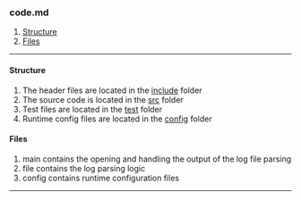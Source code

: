 ### code.md

1. [Structure](code.md#structure)
2. [Files](code.md#files)

---

#### Structure

1. The header files are located in the [include](../include/) folder
2. The source code is located in the [src](../src/) folder
3. Test files are located in the [test](../test/) folder
4. Runtime config files are located in the [config](../config) folder

#### Files

1. main contains the opening and handling the output of the log file parsing
2. file contains the log parsing logic
3. config contains runtime configuration files

---

